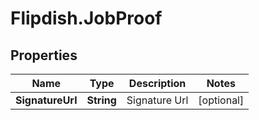 # Flipdish.JobProof

## Properties

Name | Type | Description | Notes
------------ | ------------- | ------------- | -------------
**SignatureUrl** | **String** | Signature Url | [optional] 



